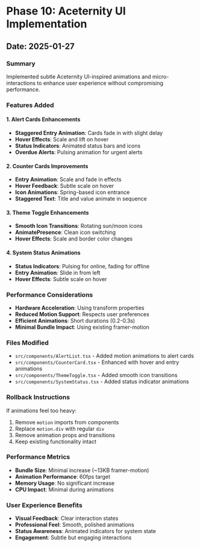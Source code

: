 # Phase 10: Aceternity UI Implementation

## Date: 2025-01-27

### Summary
Implemented subtle Aceternity UI-inspired animations and micro-interactions to enhance user experience without compromising performance.

### Features Added

#### 1. Alert Cards Enhancements
- **Staggered Entry Animation**: Cards fade in with slight delay
- **Hover Effects**: Scale and lift on hover
- **Status Indicators**: Animated status bars and icons
- **Overdue Alerts**: Pulsing animation for urgent alerts

#### 2. Counter Cards Improvements
- **Entry Animation**: Scale and fade in effects
- **Hover Feedback**: Subtle scale on hover
- **Icon Animations**: Spring-based icon entrance
- **Staggered Text**: Title and value animate in sequence

#### 3. Theme Toggle Enhancements
- **Smooth Icon Transitions**: Rotating sun/moon icons
- **AnimatePresence**: Clean icon switching
- **Hover Effects**: Scale and border color changes

#### 4. System Status Animations
- **Status Indicators**: Pulsing for online, fading for offline
- **Entry Animation**: Slide in from left
- **Hover Effects**: Subtle scale on hover

### Performance Considerations
- **Hardware Acceleration**: Using transform properties
- **Reduced Motion Support**: Respects user preferences
- **Efficient Animations**: Short durations (0.2-0.3s)
- **Minimal Bundle Impact**: Using existing framer-motion

### Files Modified
- `src/components/AlertList.tsx` - Added motion animations to alert cards
- `src/components/CounterCard.tsx` - Enhanced with hover and entry animations
- `src/components/ThemeToggle.tsx` - Added smooth icon transitions
- `src/components/SystemStatus.tsx` - Added status indicator animations

### Rollback Instructions
If animations feel too heavy:
1. Remove `motion` imports from components
2. Replace `motion.div` with regular `div`
3. Remove animation props and transitions
4. Keep existing functionality intact

### Performance Metrics
- **Bundle Size**: Minimal increase (~13KB framer-motion)
- **Animation Performance**: 60fps target
- **Memory Usage**: No significant increase
- **CPU Impact**: Minimal during animations

### User Experience Benefits
- **Visual Feedback**: Clear interaction states
- **Professional Feel**: Smooth, polished animations
- **Status Awareness**: Animated indicators for system state
- **Engagement**: Subtle but engaging interactions 